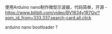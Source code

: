 使用Arduino nano制作微型示波器，代码简单，开源
	- https://www.bilibili.com/video/BV1634y1R7Qy/?spm_id_from=333.337.search-card.all.click


arduino nano bootloader ?
